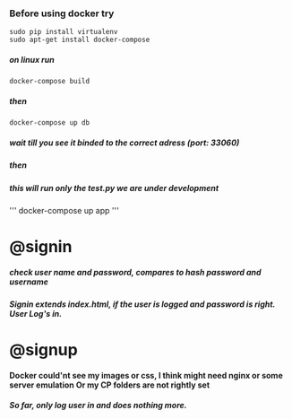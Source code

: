 ### Before using docker try
    sudo pip install virtualenv
    sudo apt-get install docker-compose
##### on linux run
    docker-compose build
##### then
    docker-compose up db
##### wait till you see it binded to the correct adress (port: 33060)
##### then
##### this will run only the test.py we are under development
'''
docker-compose up app
'''
# @signin
##### check user name and password, compares to hash password and username
##### Signin extends index.html, if the user is logged and password is right. User Log's in.

# @signup




#### Docker could'nt see my images or css, I think might need nginx or some server emulation Or my CP folders are not rightly set   

##### So far, only log user in and does nothing more.
